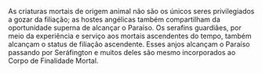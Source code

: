 ﻿As criaturas mortais de origem animal não são os únicos seres privilegiados a gozar da filiação; as hostes angélicas também compartilham da oportunidade superna de alcançar o Paraíso. Os serafins guardiães, por meio da experiência e serviço aos mortais ascendentes do tempo, também alcançam o status de filiação ascendente. Esses anjos alcançam o Paraíso passando por Seráfington e muitos deles são mesmo incorporados ao Corpo de Finalidade Mortal.